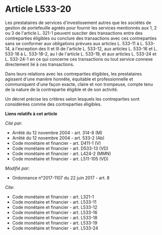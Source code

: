 # Article L533-20

Les prestataires de services d'investissement autres que les sociétés de gestion de portefeuille agréés pour fournir les
services mentionnés aux 1, 2 ou 3 de l'article L. 321-1 peuvent susciter des transactions entre des contreparties éligibles
ou conclure des transactions avec ces contreparties sans se conformer aux obligations prévues aux articles L. 533-11 à L.
533-14, à l'exception des II et III de l'article L. 533-12, aux articles L. 533-16 et L. 533-18 à L. 533-18-2, au I de
l'article L. 533-19, et aux articles L. 533-24 et L. 533-24-1 en ce qui concerne ces transactions ou tout service connexe
directement lié à ces transactions.

Dans leurs relations avec les contreparties éligibles, les prestataires agissent d'une manière honnête, équitable et
professionnelle et communiquent d'une façon exacte, claire et non trompeuse, compte tenu de la nature de la contrepartie
éligible et de son activité.

Un décret précise les critères selon lesquels les contreparties sont considérées comme des contreparties éligibles.

**Liens relatifs à cet article**

_Cité par_:

  - Arrêté du 12 novembre 2004 - art. 314-8 (M)
  - Arrêté du 12 novembre 2004 - art. 533-2 (Ab)
  - Code monétaire et financier - art. D411-1 (V)
  - Code monétaire et financier - art. D533-13 (VD)
  - Code monétaire et financier - art. L424-2 (MMN)
  - Code monétaire et financier - art. L511-105 (VD)

_Modifié par_:

  - Ordonnance n°2017-1107 du 22 juin 2017 - art. 8

_Cite_:

  - Code monétaire et financier - art. L321-1
  - Code monétaire et financier - art. L533-11
  - Code monétaire et financier - art. L533-12
  - Code monétaire et financier - art. L533-16
  - Code monétaire et financier - art. L533-18
  - Code monétaire et financier - art. L533-19
  - Code monétaire et financier - art. L533-24
